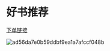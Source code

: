 # 好书推荐
[下单链接](https://u.jd.com/cL6c1eI)

![ad56da7e0b59ddbf9ea1a7afccf048b](https://user-images.githubusercontent.com/85324427/174684525-bd929833-9579-4252-9bcf-cca21cb7757d.jpg)
